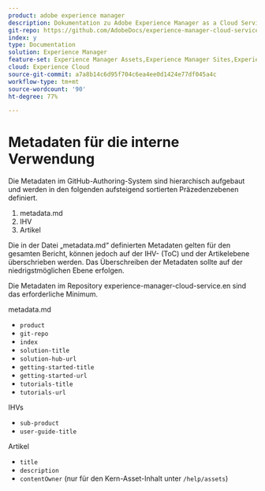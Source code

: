 ```yaml
---
product: adobe experience manager
description: Dokumentation zu Adobe Experience Manager as a Cloud Service.
git-repo: https://github.com/AdobeDocs/experience-manager-cloud-service.de-DE
index: y
type: Documentation
solution: Experience Manager
feature-set: Experience Manager Assets,Experience Manager Sites,Experience Manager, Experience Manager Forms, Experience Manager Cloud Manager
cloud: Experience Cloud
source-git-commit: a7a8b14c6d95f704c6ea4ee0d1424e77df045a4c
workflow-type: tm+mt
source-wordcount: '90'
ht-degree: 77%

---
```



# Metadaten für die interne Verwendung

Die Metadaten im GitHub-Authoring-System sind hierarchisch aufgebaut und werden in den folgenden aufsteigend sortierten Präzedenzebenen definiert.

1. metadata.md
1. IHV
1. Artikel

Die in der Datei „metadata.md“ definierten Metadaten gelten für den gesamten Bericht, können jedoch auf der IHV- (ToC) und der Artikelebene überschrieben werden. Das Überschreiben der Metadaten sollte auf der niedrigstmöglichen Ebene erfolgen.

Die Metadaten im Repository experience-manager-cloud-service.en sind das erforderliche Minimum.

metadata.md

* `product`
* `git-repo`
* `index`
* `solution-title`
* `solution-hub-url`
* `getting-started-title`
* `getting-started-url`
* `tutorials-title`
* `tutorials-url`

IHVs

* `sub-product`
* `user-guide-title`

Artikel

* `title`
* `description`
* `contentOwner` (nur für den Kern-Asset-Inhalt unter `/help/assets`)
